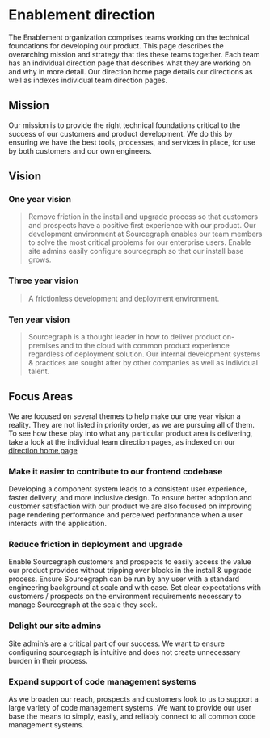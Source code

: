 # Enablement direction

The Enablement organization comprises teams working on the technical foundations for developing our product. This page describes the overarching mission and strategy that ties these teams together. Each team has an individual direction page that describes what they are working on and why in more detail. Our direction home page details our directions as well as indexes individual team direction pages.

## Mission

Our mission is to provide the right technical foundations critical to the success of our customers and product development. We do this by ensuring we have the best tools, processes, and services in place, for use by both customers and our own engineers.

## Vision

### One year vision

> Remove friction in the install and upgrade process so that customers and prospects have a positive first experience with our product. Our development environment at Sourcegraph enables our team members to solve the most critical problems for our enterprise users. Enable site admins easily configure sourcegraph so that our install base grows.

### Three year vision

> A frictionless development and deployment environment.

### Ten year vision

> Sourcegraph is a thought leader in how to deliver product on-premises and to the cloud with common product experience regardless of deployment solution. Our internal development systems & practices are sought after by other companies as well as individual talent.

## Focus Areas

We are focused on several themes to help make our one year vision a reality. They are not listed in priority order, as we are pursuing all of them. To see how these play into what any particular product area is delivering, take a look at the individual team direction pages, as indexed on our [direction home page](../index.md#enablement)

### Make it easier to contribute to our frontend codebase

Developing a component system leads to a consistent user experience, faster delivery, and more inclusive design. To ensure better adoption and customer satisfaction with our product we are also focused on improving page rendering performance and perceived performance when a user interacts with the application.

### Reduce friction in deployment and upgrade

Enable Sourcegraph customers and prospects to easily access the value our product provides without tripping over blocks in the install & upgrade process. Ensure Sourcegraph can be run by any user with a standard engineering background at scale and with ease. Set clear expectations with customers / prospects on the environment requirements necessary to manage Sourcegraph at the scale they seek.

### Delight our site admins

Site admin’s are a critical part of our success. We want to ensure configuring sourcegraph is intuitive and does not create unnecessary burden in their process.

### Expand support of code management systems

As we broaden our reach, prospects and customers look to us to support a large variety of code management systems. We want to provide our user base the means to simply, easily, and reliably connect to all common code management systems.
